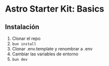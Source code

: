 # Astro Starter Kit: Basics

## Instalación

1. Clonar el repo
2. `bun install`
3. Clonar .env.template y renombrar a .env
4. Cambiar las variables de entorno
5. ```bun dev ```